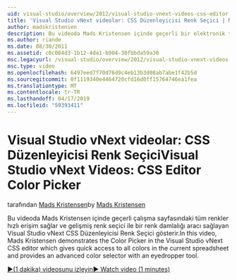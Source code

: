 ```yaml
---
uid: visual-studio/overview/2012/visual-studio-vnext-videos-css-editor-color-picker
title: 'Visual Studio vNext videolar: CSS Düzenleyicisi Renk Seçici | Microsoft Docs'
author: madskristensen
description: Bu videoda Mads Kristensen içinde geçerli bir elektronik tabloda renkleri gösterir ve sağlayan Visual Studio vNext CSS Düzenleyicisi Renk Seçici gerçekleştirerek...
ms.author: riande
ms.date: 08/30/2011
ms.assetid: c0c084d3-1b12-4de1-b904-30fbbda59a30
msc.legacyurl: /visual-studio/overview/2012/visual-studio-vnext-videos-css-editor-color-picker
msc.type: video
ms.openlocfilehash: 6497eed7f70d76d9c4eb13b3d08ab7abe1f42b5d
ms.sourcegitcommit: 0f1119340e4464720cfd16d0ff15764746ea1fea
ms.translationtype: MT
ms.contentlocale: tr-TR
ms.lasthandoff: 04/17/2019
ms.locfileid: "59393411"
---
```

# <a name="visual-studio-vnext-videos-css-editor-color-picker"></a><span data-ttu-id="3119e-103">Visual Studio vNext videolar: CSS Düzenleyicisi Renk Seçici</span><span class="sxs-lookup"><span data-stu-id="3119e-103">Visual Studio vNext Videos: CSS Editor Color Picker</span></span>

<span data-ttu-id="3119e-104">tarafından [Mads Kristensen](https://github.com/madskristensen)</span><span class="sxs-lookup"><span data-stu-id="3119e-104">by [Mads Kristensen](https://github.com/madskristensen)</span></span>

<span data-ttu-id="3119e-105">Bu videoda Mads Kristensen içinde geçerli çalışma sayfasındaki tüm renkler hızlı erişim sağlar ve gelişmiş renk seçici ile bir renk damlalığı aracı sağlayan Visual Studio vNext CSS Düzenleyicisi Renk Seçici gösterir.</span><span class="sxs-lookup"><span data-stu-id="3119e-105">In this video, Mads Kristensen demonstrates the Color Picker in the Visual Studio vNext CSS editor which gives quick access to all colors in the current spreadsheet and provides an advanced color selector with an eyedropper tool.</span></span>

[<span data-ttu-id="3119e-106">&#9654;(1 dakika) videosunu izleyin</span><span class="sxs-lookup"><span data-stu-id="3119e-106">&#9654; Watch video (1 minutes)</span></span>](https://channel9.msdn.com/Blogs/ASP-NET-Site-Videos/visual-studio-vnext-videos-css-editor-color-picker)
